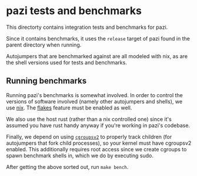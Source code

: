 # pazi tests and benchmarks

This directorty contains integration tests and benchmarks for pazi.

Since it contains benchmarks, it uses the `release` target of pazi found in the
parent directory when running.

Autojumpers that are benchmarked against are all modeled with nix, as are the shell versions used for tests and benchmarks.

## Running benchmarks

Running pazi's benchmarks is somewhat involved. In order to control the versions of software involved (namely other autojumpers and shells), we use [nix](https://nixos.org/download.html). The [flakes](https://nixos.wiki/wiki/Flakes) feature must be enabled as well.

We also use the host rust (rather than a nix controlled one) since it's assumed you have rust handy anyway if you're working in pazi's codebase.

Finally, we depend on using [`cgroupsv2`](https://www.kernel.org/doc/Documentation/cgroup-v2.txt) to properly track children (for autojumpers that fork child processes), so your kernel must have cgroupsv2 enabled.
This additionally requires root access since we create cgroups to spawn benchmark shells in, which we do by executing sudo.

After getting the above sorted out, run `make bench`.
